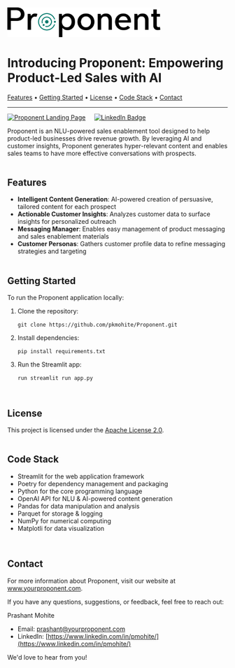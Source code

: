 <br>
<p align="left">
  <img src="assets/images/logo_full_black.png" alt="Proponent Logo" width="350">
</p>

# Introducing Proponent: Empowering Product-Led Sales with AI

<p align="left">
   <a href="#features">Features</a> •
   <a href="#getting-started">Getting Started</a> •
   <a href="#license">License</a> •
   <a href="#code-stack">Code Stack</a> •
   <a href="#contact">Contact</a>
</p>

---
[![Proponent Landing Page](https://img.shields.io/badge/Proponent-Landing%20Page-blue?style=flat-square&logo=github)](https://proponent.streamlit.app/) &nbsp;&nbsp;&nbsp; [![LinkedIn Badge](https://img.shields.io/badge/LinkedIn-Prashant%20Mohite-blue?style=flat-square&logo=linkedin)](https://www.linkedin.com/in/pmohite/)

Proponent is an NLU-powered sales enablement tool designed to help product-led businesses drive revenue growth. By leveraging AI and customer insights, Proponent generates hyper-relevant content and enables sales teams to have more effective conversations with prospects.
<br><br>

## Features

- **Intelligent Content Generation**: AI-powered creation of persuasive, tailored content for each prospect
- **Actionable Customer Insights**: Analyzes customer data to surface insights for personalized outreach
- **Messaging Manager**: Enables easy management of product messaging and sales enablement materials
- **Customer Personas**: Gathers customer profile data to refine messaging strategies and targeting
<br><br>

## Getting Started

To run the Proponent application locally:

1. Clone the repository:
   ```
   git clone https://github.com/pkmohite/Proponent.git
   ```

2. Install dependencies:
   ```
   pip install requirements.txt
   ```

3. Run the Streamlit app:
   ```
   run streamlit run app.py
   ```

<br>

## License

This project is licensed under the [Apache License 2.0](LICENSE).
<br><br>

## Code Stack

- Streamlit for the web application framework
- Poetry for dependency management and packaging
- Python for the core programming language
- OpenAI API for NLU & AI-powered content generation
- Pandas for data manipulation and analysis
- Parquet for storage & logging
- NumPy for numerical computing
- Matplotli for data visualization

&nbsp; 
## Contact
For more information about Proponent, visit our website at www.yourproponent.com.

If you have any questions, suggestions, or feedback, feel free to reach out:

Prashant Mohite
- Email: [prashant@yourproponent.com](mailto:prashant@yourproponent.com)
- LinkedIn: [https://www.linkedin.com/in/pmohite/](https://www.linkedin.com/in/pmohite/)

We'd love to hear from you!
